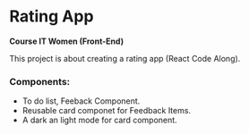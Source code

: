 # Rating App
<b> Course IT Women (Front-End) </b>

This project is about creating a rating app (React Code Along).

### Components:

- To do list, Feeback Component.
- Reusable card componet for Feedback Items. 
- A dark an light mode for card component. 

